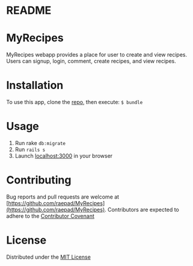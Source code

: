 # README

# MyRecipes
MyRecipes webapp provides a place for user to create and view recipes. Users can signup, login, comment, create recipes, and view recipes.

# Installation
To use this app, clone the [repo](https://github.com/raepad/MyRecipes), then execute:
`$ bundle`

# Usage
1. Run rake `db:migrate`
2. Run `rails s`
3. Launch [localhost:3000](localhost:3000) in your browser

# Contributing
Bug reports and pull requests are welcome at [https://github.com/raepad/MyRecipes](https://github.com/raepad/MyRecipes). Contributors are expected to adhere to the [Contributor Covenant](https://www.contributor-covenant.org/)

# License
Distributed under the [MIT License](https://opensource.org/licenses/MIT)


